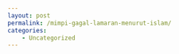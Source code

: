 ```yaml
---
layout: post
permalink: /mimpi-gagal-lamaran-menurut-islam/
categories:
    - Uncategorized
---
```


